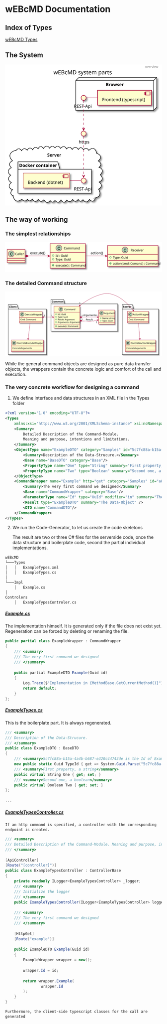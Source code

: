 # wEBcMD Documentation

## Index of Types
[wEBcMD Types](../Types/README.md)

## The System
![System overview](SystemOverview.svg)

## The way of working

### The simplest relationships
![Principle](CommandPrinciple.svg)

### The detailed Command structure
![Detail](CommandDetail.svg)

While the general command objects are designed as pure data transfer objects, the wrappers contain the concrete logic and comfort of the call and execution.

### The very concrete workflow for designing a command

1. We define interface and data structures in an XML file in the Types folder


```xml
<?xml version="1.0" encoding="UTF-8"?>
<Types
	xmlns:xsi="http://www.w3.org/2001/XMLSchema-instance" xsi:noNamespaceSchemaLocation="..\tools\types.xsd">
	<Summary>		
		Detailed Description of the Command-Module.
		Meaning and purpose, intentions and limitations.
	</Summary>
	<ObjectType name="ExampleDTO" category="Samples" id="5c7fc88a-b15a-4a4b-b687-e320c44743de">
		<Summary>Description of the Data-Strucure.</Summary>
		<Base name="BaseDTO" category="Base"/>
		<PropertyType name="One" type="String" summary="First property, a string" />
		<PropertyType name="Two" type="Boolean" summary="Second one, a boolean"/>
	</ObjectType>
	<CommandWrapper name="Example" http="get" category="Samples" id="a84ca129-1d08-4864-a97d-50639b8055d5">
		<Summary>The very first command we designed</Summary>
		<Base name="CommandWrapper" category="Base"/>
		<ParameterType name="Id" type="UuId" modifier="in" summary="The Id of the Data-Object"/>
		<Result type="ExampleDTO" summary="The Data-Object" />
		<DTO name="CommandDTO"/>
	</CommandWrapper>
</Types>
```

2. We run the Code-Generator, to let us create the code skeletons

	The result are two or three C# files for the serverside code, once the data structure and boilerplate code, second the partial individual implementations.

```
wEBcMD
└───Types
│   │   ExampleTypes.xml
│   │   ExampleTypes.cs
│   
└───Impl
    │   Example.cs
│   
Controlers
    │   ExampleTypesControler.cs
```
##### [Example.cs](../Impl/Example.cs)

The implementation himself. It is generated only if the file does not exist yet. Regeneration can be forced by deleting or renaming the file.
```cs
public partial class ExampleWrapper : CommandWrapper
{
	/// <summary>
	/// The very first command we designed
	/// </summary>

	public partial ExampleDTO Example(Guid id)
	{
		Log.Trace($"Implementation in {MethodBase.GetCurrentMethod()}");
		return default;
	}
};
```

##### [ExampleTypes.cs](../Types/ExampleTypes.cs)
This is the boilerplate part. It is always regenerated.
```cs
/// <summary>
/// Description of the Data-Strucure.
/// </summary>
public class ExampleDTO : BaseDTO
{
	/// <summary>5c7fc88a-b15a-4a4b-b687-e320c44743de is the Id of ExampleDTO type.</summary>
	new public static Guid TypeId { get => System.Guid.Parse("5c7fc88a-b15a-4a4b-b687-e320c44743de"); }
	/// <summary>First property, a string</summary>
	public virtual String One { get; set; }
	/// <summary>Second one, a boolean</summary>
	public virtual Boolean Two { get; set; }
};

...

```
##### [ExampleTypesController.cs](../Controllers/ExampleTypesController.cs)

	If an http command is specified, a controller with the corresponding endpoint is created.
```cs
/// <summary>
/// Detailed Description of the Command-Module. Meaning and purpose, intentions and limitations.
/// </summary>

[ApiController]
[Route("[controller]")]
public class ExampleTypesController : ControllerBase
{
	private readonly ILogger<ExampleTypesController> _logger;
	/// <summary>
	/// Initialize the logger
	/// </summary>
	public ExampleTypesController(ILogger<ExampleTypesController> logger) => _logger = logger;

	/// <summary>
	/// The very first command we designed
	/// </summary>

	[HttpGet]
	[Route("example")]

	public ExampleDTO Example(Guid id)
	{
		ExampleWrapper wrapper = new();

		wrapper.Id = id;

		return wrapper.Example(
				wrapper.Id
		);
	}
}
```

	Furthermore, the client-side typescript classes for the call are generated 
